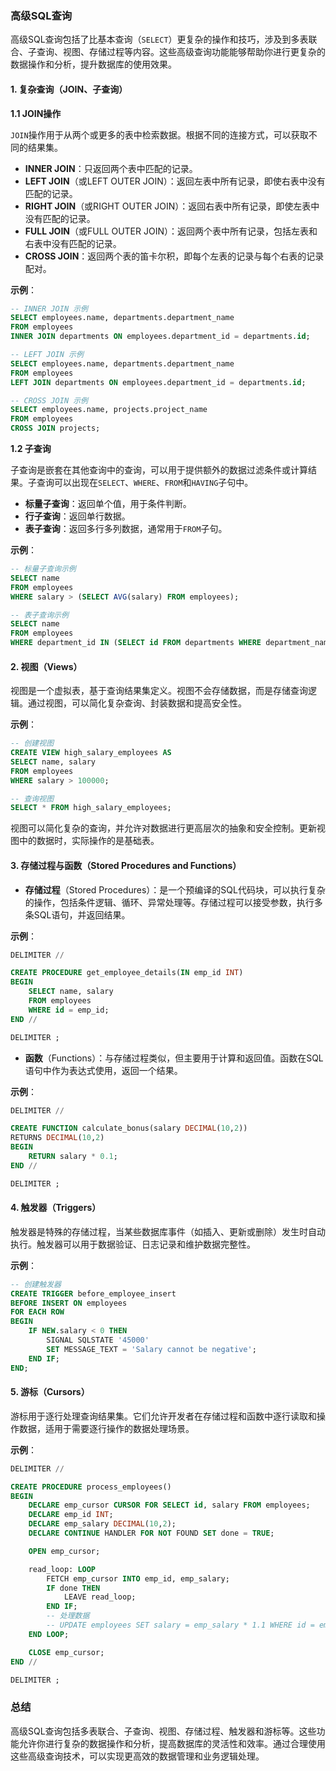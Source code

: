 ### 高级SQL查询

高级SQL查询包括了比基本查询（`SELECT`）更复杂的操作和技巧，涉及到多表联合、子查询、视图、存储过程等内容。这些高级查询功能能够帮助你进行更复杂的数据操作和分析，提升数据库的使用效果。

#### 1. 复杂查询（JOIN、子查询）

**1.1 JOIN操作**

`JOIN`操作用于从两个或更多的表中检索数据。根据不同的连接方式，可以获取不同的结果集。

- **INNER JOIN**：只返回两个表中匹配的记录。
- **LEFT JOIN**（或LEFT OUTER JOIN）：返回左表中所有记录，即使右表中没有匹配的记录。
- **RIGHT JOIN**（或RIGHT OUTER JOIN）：返回右表中所有记录，即使左表中没有匹配的记录。
- **FULL JOIN**（或FULL OUTER JOIN）：返回两个表中所有记录，包括左表和右表中没有匹配的记录。
- **CROSS JOIN**：返回两个表的笛卡尔积，即每个左表的记录与每个右表的记录配对。

**示例**：
```sql
-- INNER JOIN 示例
SELECT employees.name, departments.department_name
FROM employees
INNER JOIN departments ON employees.department_id = departments.id;

-- LEFT JOIN 示例
SELECT employees.name, departments.department_name
FROM employees
LEFT JOIN departments ON employees.department_id = departments.id;

-- CROSS JOIN 示例
SELECT employees.name, projects.project_name
FROM employees
CROSS JOIN projects;
```

**1.2 子查询**

子查询是嵌套在其他查询中的查询，可以用于提供额外的数据过滤条件或计算结果。子查询可以出现在`SELECT`、`WHERE`、`FROM`和`HAVING`子句中。

- **标量子查询**：返回单个值，用于条件判断。
- **行子查询**：返回单行数据。
- **表子查询**：返回多行多列数据，通常用于`FROM`子句。

**示例**：
```sql
-- 标量子查询示例
SELECT name
FROM employees
WHERE salary > (SELECT AVG(salary) FROM employees);

-- 表子查询示例
SELECT name
FROM employees
WHERE department_id IN (SELECT id FROM departments WHERE department_name = 'Sales');
```

#### 2. 视图（Views）

视图是一个虚拟表，基于查询结果集定义。视图不会存储数据，而是存储查询逻辑。通过视图，可以简化复杂查询、封装数据和提高安全性。

**示例**：
```sql
-- 创建视图
CREATE VIEW high_salary_employees AS
SELECT name, salary
FROM employees
WHERE salary > 100000;

-- 查询视图
SELECT * FROM high_salary_employees;
```

视图可以简化复杂的查询，并允许对数据进行更高层次的抽象和安全控制。更新视图中的数据时，实际操作的是基础表。

#### 3. 存储过程与函数（Stored Procedures and Functions）

- **存储过程**（Stored Procedures）：是一个预编译的SQL代码块，可以执行复杂的操作，包括条件逻辑、循环、异常处理等。存储过程可以接受参数，执行多条SQL语句，并返回结果。

**示例**：
```sql
DELIMITER //

CREATE PROCEDURE get_employee_details(IN emp_id INT)
BEGIN
    SELECT name, salary
    FROM employees
    WHERE id = emp_id;
END //

DELIMITER ;
```

- **函数**（Functions）：与存储过程类似，但主要用于计算和返回值。函数在SQL语句中作为表达式使用，返回一个结果。

**示例**：
```sql
DELIMITER //

CREATE FUNCTION calculate_bonus(salary DECIMAL(10,2))
RETURNS DECIMAL(10,2)
BEGIN
    RETURN salary * 0.1;
END //

DELIMITER ;
```

#### 4. 触发器（Triggers）

触发器是特殊的存储过程，当某些数据库事件（如插入、更新或删除）发生时自动执行。触发器可以用于数据验证、日志记录和维护数据完整性。

**示例**：
```sql
-- 创建触发器
CREATE TRIGGER before_employee_insert
BEFORE INSERT ON employees
FOR EACH ROW
BEGIN
    IF NEW.salary < 0 THEN
        SIGNAL SQLSTATE '45000'
        SET MESSAGE_TEXT = 'Salary cannot be negative';
    END IF;
END;
```

#### 5. 游标（Cursors）

游标用于逐行处理查询结果集。它们允许开发者在存储过程和函数中逐行读取和操作数据，适用于需要逐行操作的数据处理场景。

**示例**：
```sql
DELIMITER //

CREATE PROCEDURE process_employees()
BEGIN
    DECLARE emp_cursor CURSOR FOR SELECT id, salary FROM employees;
    DECLARE emp_id INT;
    DECLARE emp_salary DECIMAL(10,2);
    DECLARE CONTINUE HANDLER FOR NOT FOUND SET done = TRUE;

    OPEN emp_cursor;

    read_loop: LOOP
        FETCH emp_cursor INTO emp_id, emp_salary;
        IF done THEN
            LEAVE read_loop;
        END IF;
        -- 处理数据
        -- UPDATE employees SET salary = emp_salary * 1.1 WHERE id = emp_id;
    END LOOP;

    CLOSE emp_cursor;
END //

DELIMITER ;
```

### 总结

高级SQL查询包括多表联合、子查询、视图、存储过程、触发器和游标等。这些功能允许你进行复杂的数据操作和分析，提高数据库的灵活性和效率。通过合理使用这些高级查询技术，可以实现更高效的数据管理和业务逻辑处理。
